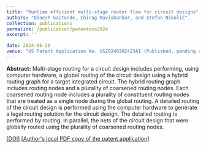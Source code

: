 ```yaml
---
title: "Runtime efficient multi-stage router flow for circuit designs"
authors: "Dinesh Gaitonde, Chirag Ravishankar, and Stefan Nikolić"
collection: publications
permalink: /publication/patentxco2024
excerpt: ''

date: 2024-06-20
venue: "US Patent Application No. US20240202423A1 (Published, pending approval)"
---
```


**Abstract:**
Multi-stage routing for a circuit design includes performing, using computer hardware, a global routing of the circuit design using a hybrid routing graph for a target integrated circuit. The hybrid routing graph includes routing nodes and a plurality of coarsened routing nodes. Each coarsened routing node includes a plurality of constituent routing nodes that are treated as a single node during the global routing. A detailed routing of the circuit design is performed using the computer hardware to generate a legal routing solution for the circuit design. The detailed routing is performed by routing, in parallel, the nets of the circuit design that were globally routed using the plurality of coarsened routing nodes.


[[DOI]](https://patents.google.com/patent/US20240202423A1/en)
[[Author's local PDF copy of the patent application]](http://stefannikolicns.github.io/files/Gaitonde_et_al___Runtime_efficient_multi_stage_router_flow_for_circuit_designs___2024.pdf)
